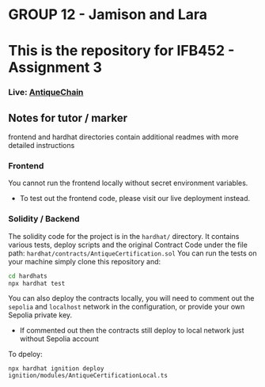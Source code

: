 # GROUP 12 - Jamison and Lara
# This is the repository for IFB452 - Assignment 3
### Live: [AntiqueChain](https://antique-blockchain-website.vercel.app/)

## Notes for tutor / marker

frontend and hardhat directories contain additional readmes with more detailed instructions

### Frontend
You cannot run the frontend locally without secret environment variables.
 - To test out the frontend code, please visit our live deployment instead.


### Solidity / Backend

The solidity code for the project is in the `hardhat/` directory.
It contains various tests, deploy scripts and the original Contract Code under the file path: `hardhat/contracts/AntiqueCertification.sol`
You can run the tests on your machine simply clone this repository and:

```bash
cd hardhats
npx hardhat test
```

You can also deploy the contracts locally, you will need to comment out the `sepolia` and `localhost` network in the configuration, or provide your own Sepolia private key.
 - If commented out then the contracts still deploy to local network just without Sepolia account

To dpeloy:
```
npx hardhat ignition deploy ignition/modules/AntiqueCertificationLocal.ts
```

